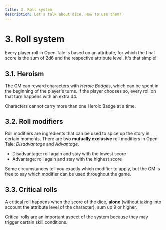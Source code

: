 ```yaml
---
title: 3. Roll system
description: Let's talk about dice. How to use them?
---
```


# 3. Roll system

Every player roll in Open Tale is based on an attribute, for which the final
score is the sum of 2d6 and the respective attribute level. It's that simple!

## 3.1. Heroism

The GM can reward characters with *Heroic Badges*, which can be spent in the
beginning of the player's turns. If the player chooses so, every roll on that
turn happens with an extra d4.

Characters cannot carry more than one Heroic Badge at a time.

## 3.2. Roll modifiers

Roll modifiers are ingredients that can be used to spice up the story in certain
moments. There are two **mutually exclusive** roll modifiers in Open Tale:
*Disadvantage* and *Advantage*.

* Disadvantage: roll again and stay with the lowest score
* Advantage: roll again and stay with the highest score

Some circumstances tell you exactly which modifier to apply, but the GM is free
to say which modifier can be used throughout the game.

## 3.3. Critical rolls

A critical roll happens when the score of the dice, **alone** (without taking
into account the attribute level of the character), sum up 9 or higher.

Critical rolls are an important aspect of the system because they may trigger
certain skill conditions.
